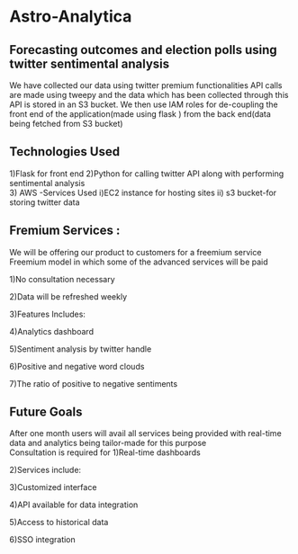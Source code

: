 # Astro-Analytica
## Forecasting outcomes and election polls using twitter sentimental analysis

We have collected our data using twitter premium functionalities 
API calls are made using tweepy and the data which has been collected through this API is stored in an S3 bucket. 
We then use IAM roles for de-coupling the front end of the application(made using flask ) from the back end(data being fetched from S3 bucket)

## Technologies Used
1)Flask for front end
2)Python for calling twitter API along with performing sentimental analysis   
3) AWS -Services Used 
i)EC2 instance for hosting sites
ii) s3 bucket-for storing twitter data 

## Fremium Services :
We will be offering our product to customers for a freemium service 
Freemium model in which some of the advanced services will be paid

1)No consultation necessary

2)Data will be refreshed weekly

3)Features Includes:

4)Analytics dashboard

5)Sentiment analysis by twitter handle 

6)Positive and negative word clouds

7)The ratio of positive to negative sentiments  
## Future Goals
After one month users will avail all services being provided with real-time data and analytics being tailor-made for this purpose   
Consultation is required  for 
1)Real-time dashboards

2)Services include:

3)Customized interface 

4)API available for data integration​

5)Access to historical data

6)SSO integration


